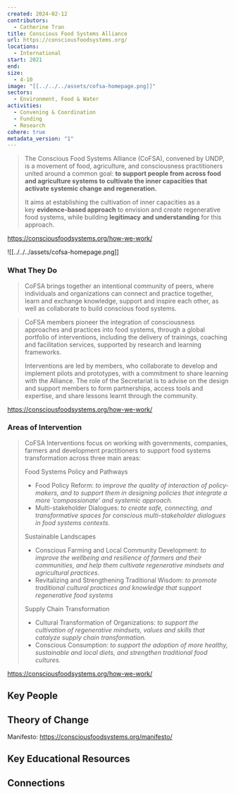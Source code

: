 ```yaml
---
created: 2024-02-12
contributors:
  - Catherine Tran
title: Conscious Food Systems Alliance
url: https://consciousfoodsystems.org/
locations:
  - International
start: 2021
end: 
size:
  - 4-10
image: "[[../../../assets/cofsa-homepage.png]]"
sectors:
  - Environment, Food & Water
activities:
  - Convening & Coordination
  - Funding
  - Research
cohere: true
metadata_version: "1"
---
```

>The Conscious Food Systems Alliance (CoFSA), convened by UNDP, is a movement of food, agriculture, and consciousness practitioners united around a common goal: **to support people from across food and agriculture systems to cultivate the inner capacities that activate systemic change and regeneration.**
>
>It aims at establishing the cultivation of inner capacities as a key **evidence-based approach** to envision and create regenerative food systems, while building **legitimacy** **and understanding** for this approach.

https://consciousfoodsystems.org/how-we-work/

![[../../../assets/cofsa-homepage.png]]
### What They Do

>CoFSA brings together an intentional community of peers, where individuals and organizations can connect and practice together, learn and exchange knowledge, support and inspire each other, as well as collaborate to build conscious food systems.

>CoFSA members pioneer the integration of consciousness approaches and practices into food systems, through a global portfolio of interventions, including the delivery of trainings, coaching and facilitation services, supported by research and learning frameworks.  
>
>Interventions are led by members, who collaborate to develop and implement pilots and prototypes, with a commitment to share learning with the Alliance. The role of the Secretariat is to advise on the design and support members to form partnerships, access tools and expertise, and share lessons learnt through the community.

https://consciousfoodsystems.org/how-we-work/

### Areas of Intervention

>CoFSA Interventions focus on working with governments, companies, farmers and development practitioners to support food systems transformation across three main areas:  
>
>Food Systems Policy and Pathways
>
>- Food Policy Reform: _to improve the quality of interaction of policy-makers, and to support them in designing policies that integrate a more ‘compassionate’ and systemic approach._
>- Multi-stakeholder Dialogues: _to create safe, connecting, and transformative spaces for conscious multi-stakeholder dialogues in food systems contexts._
>
>Sustainable Landscapes
>
>- Conscious Farming and Local Community Development: _to improve the wellbeing and resilience of farmers and their communities, and help them cultivate regenerative mindsets and agricultural practices._ 
>- Revitalizing and Strengthening Traditional Wisdom: _to promote traditional cultural practices and knowledge that support regenerative food systems_
>
>Supply Chain Transformation 
>
>- Cultural Transformation of Organizations: _​​to support the cultivation of regenerative mindsets, values and skills that catalyze supply chain transformation._ 
>- Conscious Consumption: _to support the adoption of more healthy, sustainable and local diets, and strengthen traditional food cultures._

https://consciousfoodsystems.org/how-we-work/
## Key People

## Theory of Change

Manifesto: https://consciousfoodsystems.org/manifesto/

## Key Educational Resources

## Connections







